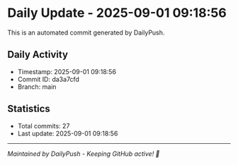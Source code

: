 # Daily Update - 2025-09-01 09:18:56

This is an automated commit generated by DailyPush.

## Daily Activity
- Timestamp: 2025-09-01 09:18:56
- Commit ID: da3a7cfd
- Branch: main

## Statistics
- Total commits: 27
- Last update: 2025-09-01 09:18:56

---
*Maintained by DailyPush - Keeping GitHub active! 🚀*

